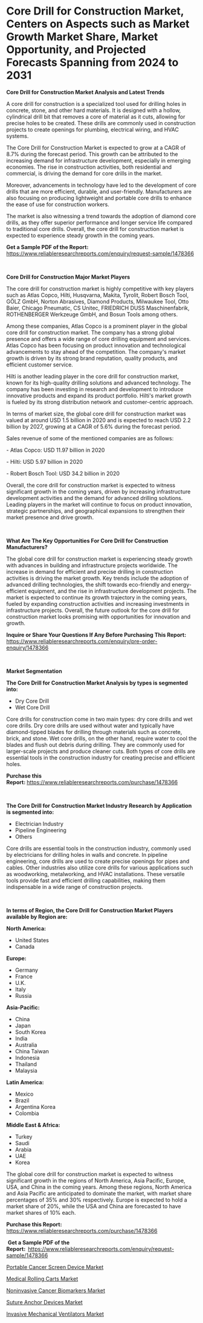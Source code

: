 <p><h1>Core Drill for Construction Market, Centers on Aspects such as Market Growth Market Share, Market Opportunity, and Projected Forecasts Spanning from 2024 to 2031</h1></p><p><strong>Core Drill for Construction Market Analysis and Latest Trends</strong></p>
<p><p>A core drill for construction is a specialized tool used for drilling holes in concrete, stone, and other hard materials. It is designed with a hollow, cylindrical drill bit that removes a core of material as it cuts, allowing for precise holes to be created. These drills are commonly used in construction projects to create openings for plumbing, electrical wiring, and HVAC systems.</p><p>The Core Drill for Construction Market is expected to grow at a CAGR of 8.7% during the forecast period. This growth can be attributed to the increasing demand for infrastructure development, especially in emerging economies. The rise in construction activities, both residential and commercial, is driving the demand for core drills in the market.</p><p>Moreover, advancements in technology have led to the development of core drills that are more efficient, durable, and user-friendly. Manufacturers are also focusing on producing lightweight and portable core drills to enhance the ease of use for construction workers.</p><p>The market is also witnessing a trend towards the adoption of diamond core drills, as they offer superior performance and longer service life compared to traditional core drills. Overall, the core drill for construction market is expected to experience steady growth in the coming years.</p></p>
<p><strong>Get a Sample PDF of the Report:&nbsp;</strong> <a href="https://www.reliableresearchreports.com/enquiry/request-sample/1478366">https://www.reliableresearchreports.com/enquiry/request-sample/1478366</a></p>
<p>&nbsp;</p>
<p><strong>Core Drill for Construction Major Market Players</strong></p>
<p><p>The core drill for construction market is highly competitive with key players such as Atlas Copco, Hilti, Husqvarna, Makita, Tyrolit, Robert Bosch Tool, GÖLZ GmbH, Norton Abrasives, Diamond Products, Milwaukee Tool, Otto Baier, Chicago Pneumatic, CS Unitec, FRIEDRICH DUSS Maschinenfabrik, ROTHENBERGER Werkzeuge GmbH, and Bosun Tools among others. </p><p>Among these companies, Atlas Copco is a prominent player in the global core drill for construction market. The company has a strong global presence and offers a wide range of core drilling equipment and services. Atlas Copco has been focusing on product innovation and technological advancements to stay ahead of the competition. The company's market growth is driven by its strong brand reputation, quality products, and efficient customer service.</p><p>Hilti is another leading player in the core drill for construction market, known for its high-quality drilling solutions and advanced technology. The company has been investing in research and development to introduce innovative products and expand its product portfolio. Hilti's market growth is fueled by its strong distribution network and customer-centric approach.</p><p>In terms of market size, the global core drill for construction market was valued at around USD 1.5 billion in 2020 and is expected to reach USD 2.2 billion by 2027, growing at a CAGR of 5.6% during the forecast period. </p><p>Sales revenue of some of the mentioned companies are as follows:</p><p>- Atlas Copco: USD 11.97 billion in 2020</p><p>- Hilti: USD 5.97 billion in 2020</p><p>- Robert Bosch Tool: USD 34.2 billion in 2020</p><p>Overall, the core drill for construction market is expected to witness significant growth in the coming years, driven by increasing infrastructure development activities and the demand for advanced drilling solutions. Leading players in the market will continue to focus on product innovation, strategic partnerships, and geographical expansions to strengthen their market presence and drive growth.</p></p>
<p>&nbsp;</p>
<p><strong>What Are The Key Opportunities For Core Drill for Construction Manufacturers?</strong></p>
<p><p>The global core drill for construction market is experiencing steady growth with advances in building and infrastructure projects worldwide. The increase in demand for efficient and precise drilling in construction activities is driving the market growth. Key trends include the adoption of advanced drilling technologies, the shift towards eco-friendly and energy-efficient equipment, and the rise in infrastructure development projects. The market is expected to continue its growth trajectory in the coming years, fueled by expanding construction activities and increasing investments in infrastructure projects. Overall, the future outlook for the core drill for construction market looks promising with opportunities for innovation and growth.</p></p>
<p><strong>Inquire or Share Your Questions If Any Before Purchasing This Report:</strong> <a href="https://www.reliableresearchreports.com/enquiry/pre-order-enquiry/1478366">https://www.reliableresearchreports.com/enquiry/pre-order-enquiry/1478366</a></p>
<p>&nbsp;</p>
<p><strong>Market Segmentation</strong></p>
<p><strong>The Core Drill for Construction Market Analysis by types is segmented into:</strong></p>
<p><ul><li>Dry Core Drill</li><li>Wet Core Drill</li></ul></p>
<p><p>Core drills for construction come in two main types: dry core drills and wet core drills. Dry core drills are used without water and typically have diamond-tipped blades for drilling through materials such as concrete, brick, and stone. Wet core drills, on the other hand, require water to cool the blades and flush out debris during drilling. They are commonly used for larger-scale projects and produce cleaner cuts. Both types of core drills are essential tools in the construction industry for creating precise and efficient holes.</p></p>
<p><strong>Purchase this Report:&nbsp;</strong><a href="https://www.reliableresearchreports.com/purchase/1478366">https://www.reliableresearchreports.com/purchase/1478366</a></p>
<p>&nbsp;</p>
<p><strong>The Core Drill for Construction Market Industry Research by Application is segmented into:</strong></p>
<p><ul><li>Electrician Industry</li><li>Pipeline Engineering</li><li>Others</li></ul></p>
<p><p>Core drills are essential tools in the construction industry, commonly used by electricians for drilling holes in walls and concrete. In pipeline engineering, core drills are used to create precise openings for pipes and cables. Other industries also utilize core drills for various applications such as woodworking, metalworking, and HVAC installations. These versatile tools provide fast and efficient drilling capabilities, making them indispensable in a wide range of construction projects.</p></p>
<p>&nbsp;</p>
<p><strong>In terms of Region, the Core Drill for Construction Market Players available by Region are:</strong></p>
<p>
    <p> <strong> North America: </strong>
        <ul>
            <li>United States</li>
            <li>Canada</li>
        </ul>
        </p> 
    <p> <strong> Europe: </strong>
        <ul>
            <li>Germany</li>
            <li>France</li>
            <li>U.K.</li>
            <li>Italy</li>
            <li>Russia</li>
        </ul>
        </p> 
    <p> <strong> Asia-Pacific: </strong>
        <ul>
            <li>China</li>
            <li>Japan</li>
            <li>South Korea</li>
            <li>India</li>
            <li>Australia</li>
            <li>China Taiwan</li>
            <li>Indonesia</li>
            <li>Thailand</li>
            <li>Malaysia</li>
        </ul>
        </p> 
    <p> <strong> Latin America: </strong>
        <ul>
            <li>Mexico</li>
            <li>Brazil</li>
            <li>Argentina Korea</li>
            <li>Colombia</li>
        </ul>
        </p> 
    <p> <strong> Middle East & Africa: </strong>
        <ul>
            <li>Turkey</li>
            <li>Saudi</li>
            <li>Arabia</li>
            <li>UAE</li>
            <li>Korea</li>
        </ul>
    </p>
    </p>
<p><p>The global core drill for construction market is expected to witness significant growth in the regions of North America, Asia Pacific, Europe, USA, and China in the coming years. Among these regions, North America and Asia Pacific are anticipated to dominate the market, with market share percentages of 35% and 30% respectively. Europe is expected to hold a market share of 20%, while the USA and China are forecasted to have market shares of 10% each.</p></p>
<p><strong>Purchase this Report: </strong><a href="https://www.reliableresearchreports.com/purchase/1478366">https://www.reliableresearchreports.com/purchase/1478366</a></p>
<p>&nbsp;<strong>Get a Sample PDF of the Report:&nbsp;&nbsp;</strong><a href="https://www.reliableresearchreports.com/enquiry/request-sample/1478366">https://www.reliableresearchreports.com/enquiry/request-sample/1478366</a></p>
<p><strong></strong></p>
<p><p><a href="https://medium.com/@lauryframi644/decoding-portable-cancer-screen-device-market-metrics-market-share-trends-and-growth-patterns-9f79bf1d41ee">Portable Cancer Screen Device Market</a></p><p><a href="https://medium.com/@peterm12562/medical-rolling-carts-market-exploring-market-share-market-trends-and-future-growth-1f13ece60d30">Medical Rolling Carts Market</a></p><p><a href="https://medium.com/@malcomw102036/noninvasive-cancer-biomarkers-market-comprehensive-assessment-by-type-application-and-geography-b00a7b3d5d51">Noninvasive Cancer Biomarkers Market</a></p><p><a href="https://medium.com/@peterm12562/suture-anchor-devices-market-trends-and-market-analysis-forecasted-for-period-2024-2031-612f4b7913ef">Suture Anchor Devices Market</a></p><p><a href="https://medium.com/@malcomw102036/invasive-mechanical-ventilators-market-the-key-to-successful-business-strategy-forecast-till-2031-807343c72bfe">Invasive Mechanical Ventilators Market</a></p></p>